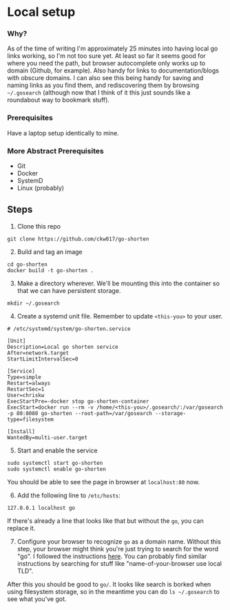 # Local setup

### Why?

As of the time of writing I'm approximately 25 minutes into having local go links working, so I'm not too sure yet. At least so far it seems good for where you need the path, but browser autocomplete only works up to domain (Github, for example). Also handy for links to documentation/blogs with obscure domains. I can also see this being handy for saving and naming links as you find them, and rediscovering them by browsing `~/.gosearch` (although now that I think of it this just sounds like a roundabout way to bookmark stuff).

### Prerequisites

Have a laptop setup identically to mine.

### More Abstract Prerequisites

* Git
* Docker
* SystemD
* Linux (probably)

## Steps

1. Clone this repo

```
git clone https://github.com/ckw017/go-shorten
```

2. Build and tag an image

```
cd go-shorten
docker build -t go-shorten .
```

3. Make a directory wherever. We'll be mounting this into the container so that we can have persistent storage.

```
mkdir ~/.gosearch
```

4. Create a systemd unit file. Remember to update `<this-you>` to your user.

```
# /etc/systemd/system/go-shorten.service

[Unit]
Description=Local go shorten service
After=network.target
StartLimitIntervalSec=0

[Service]
Type=simple
Restart=always
RestartSec=1
User=chriskw
ExecStartPre=-docker stop go-shorten-container
ExecStart=docker run --rm -v /home/<this-you>/.gosearch/:/var/gosearch -p 80:8080 go-shorten --root-path=/var/gosearch --storage-type=filesystem

[Install]
WantedBy=multi-user.target
```

5. Start and enable the service

```
sudo systemctl start go-shorten
sudo systemctl enable go-shorten
```

You should be able to see the page in browser at `localhost:80` now.

6. Add the following line to `/etc/hosts`:

```
127.0.0.1 localhost go
```

If there's already a line that looks like that but without the `go`, you can replace it.

7. Configure your browser to recognize `go` as a domain name. Without this step, your browser might think you're just trying to search for the word "go". I followed the instructions [here](https://support.mozilla.org/en-US/questions/1285922). You can probably find similar instructions by searching for stuff like "name-of-your-browser use local TLD".

After this you should be good to `go/`. It looks like search is borked when using filesystem storage, so in the meantime you can do `ls ~/.gosearch` to see what you've got.
